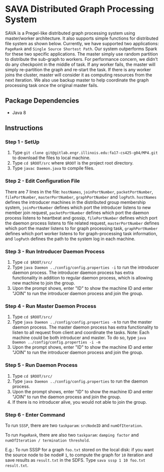 # SAVA Distributed Graph Processing System
SAVA is a Pregel-like distributed graph processing system using master/worker architecture. 
It also supports simple functions for distributed file system as shown below. 
Currently, we have supported two applications: ```PageRank``` and ```Single Source Shortest Path```.
Our system outperforms Spark for these two specific applications.
The master simply use random partition to distribute the sub-graph to workers.
For performance concern, we didn't do any checkpoint in the middle of task. If 
any worker fails, the master will simply re-partition the graph and re-start the task.
If there is any worker joins the cluster, master will consider it as computing resources 
from the next iteration.
We also use backup master to help coordinate the graph processing task once the original master fails.

## Package Dependencies
- Java 8

## Instructions
### Step 1 - SetUp
1. Type ```git clone git@gitlab.engr.illinois.edu:fa17-cs425-g04/MP4.git``` to download the files to local machine.
2. Type ```cd $ROOT/src``` where ```$ROOT``` is the project root directory.
3. Type ```javac Daemon.java``` to compile files.

### Step 2 - Edit Configuration File
There are 7 lines in the file: ```hostNames```, ```joinPortNumber```, ```packetPortNumber```, ```filePortNumber```, ```masterPortNumber```, ```graphPortNumber``` and ```logPath```. ```hostNames``` defines the introducer machines in the distributed group membership system, ```joinPortNumber``` defines which port the introducer listens to new member join request, ```packetPortNumber``` defines which port the daemon process listens to heartbeat and gossip, ```filePortNumber``` defines which port the daemon process listens to file related request, ```masterPortNumber``` defines which port the master listens to for graph processing task, ```graphPortNumber``` defines which port worker listens to for graph-processing task information, and ```logPath``` defines the path to the system log in each machine.

### Step 3 - Run Introducer Daemon Process
1. Type ```cd $ROOT/src/```
2. Type ```java Daemon ../config/config.properties -i``` to run the introducer daemon process. The introducer daemon process has extra functionality in addition to regular daemon process, which is allowing new machine to join the group.
3. Upon the prompt shows, enter "ID" to show the machine ID and enter "JOIN" to run the introducer daemon process and join the group.

### Step 4 - Run Master Daemon Process
1. Type ```cd $ROOT/src/```
2. Type ```java Daemon ../config/config.properties -m``` to run the master daemon process. 
The master daemon process has extra functionality to listen to all request from client and coordinate the tasks.
Note: Each machine could be both introducer and master. To do so, type ```java Daemon ../config/config.properties -i -m```
3. Upon the prompt shows, enter "ID" to show the machine ID and enter "JOIN" to run the introducer daemon process and join the group.

### Step 5 - Run Daemon Process
1. Type ```cd $ROOT/src/```
2. Type ```java Daemon ../config/config.properties``` to run the daemon process.
3. Upon the prompt shows, enter "ID" to show the machine ID and enter "JOIN" to run the daemon process and join the group.
4. If there is no introducer alive, you would not able to join the group.

### Step 6 - Enter Command
To run ```SSSP```, there are two ```taskparam```: ```srcNodeID``` and ```numOfIteration```.

To run ```PageRank```, there are also two ```taskparam```: ```damping factor``` and ```numOfIteration / termination threshold```.

E.g.: To run SSSP for a graph ```foo.txt``` stored on the local disk: if you want the source node to be node# ```1```, to compute the graph for ```10``` iteration and save results as ```result.txt``` in the SDFS. Type ```sava sssp 1 10 foo.txt result.txt```.
